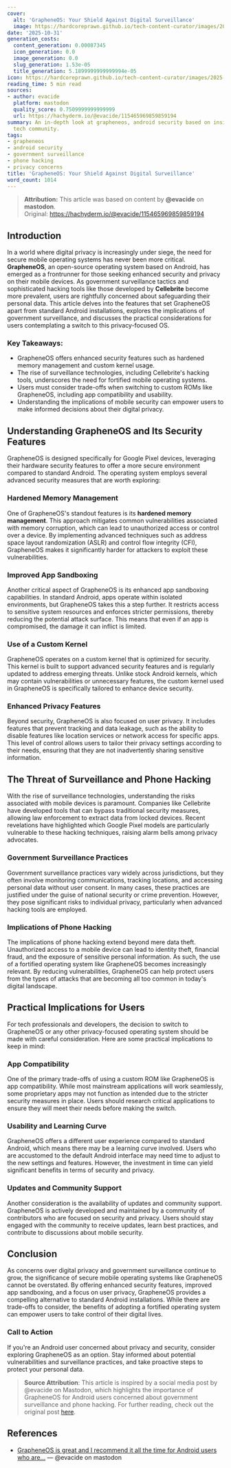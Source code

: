 ```yaml
---
cover:
  alt: 'GrapheneOS: Your Shield Against Digital Surveillance'
  image: https://hardcoreprawn.github.io/tech-content-curator/images/2025-10-31-grapheneos-digital-surveillance.png
date: '2025-10-31'
generation_costs:
  content_generation: 0.00087345
  icon_generation: 0.0
  image_generation: 0.0
  slug_generation: 1.53e-05
  title_generation: 5.1899999999999994e-05
icon: https://hardcoreprawn.github.io/tech-content-curator/images/2025-10-31-grapheneos-digital-surveillance-icon.png
reading_time: 5 min read
sources:
- author: evacide
  platform: mastodon
  quality_score: 0.7509999999999999
  url: https://hachyderm.io/@evacide/115465969859859194
summary: An in-depth look at grapheneos, android security based on insights from the
  tech community.
tags:
- grapheneos
- android security
- government surveillance
- phone hacking
- privacy concerns
title: 'GrapheneOS: Your Shield Against Digital Surveillance'
word_count: 1014
---
```


> **Attribution:** This article was based on content by **@evacide** on **mastodon**.  
> Original: https://hachyderm.io/@evacide/115465969859859194

## Introduction

In a world where digital privacy is increasingly under siege, the need for secure mobile operating systems has never been more critical. **GrapheneOS**, an open-source operating system based on Android, has emerged as a frontrunner for those seeking enhanced security and privacy on their mobile devices. As government surveillance tactics and sophisticated hacking tools like those developed by **Cellebrite** become more prevalent, users are rightfully concerned about safeguarding their personal data. This article delves into the features that set GrapheneOS apart from standard Android installations, explores the implications of government surveillance, and discusses the practical considerations for users contemplating a switch to this privacy-focused OS.

### Key Takeaways:
- GrapheneOS offers enhanced security features such as hardened memory management and custom kernel usage.
- The rise of surveillance technologies, including Cellebrite's hacking tools, underscores the need for fortified mobile operating systems.
- Users must consider trade-offs when switching to custom ROMs like GrapheneOS, including app compatibility and usability.
- Understanding the implications of mobile security can empower users to make informed decisions about their digital privacy.

## Understanding GrapheneOS and Its Security Features

GrapheneOS is designed specifically for Google Pixel devices, leveraging their hardware security features to offer a more secure environment compared to standard Android. The operating system employs several advanced security measures that are worth exploring:

### Hardened Memory Management

One of GrapheneOS's standout features is its **hardened memory management**. This approach mitigates common vulnerabilities associated with memory corruption, which can lead to unauthorized access or control over a device. By implementing advanced techniques such as address space layout randomization (ASLR) and control flow integrity (CFI), GrapheneOS makes it significantly harder for attackers to exploit these vulnerabilities.

### Improved App Sandboxing

Another critical aspect of GrapheneOS is its enhanced app sandboxing capabilities. In standard Android, apps operate within isolated environments, but GrapheneOS takes this a step further. It restricts access to sensitive system resources and enforces stricter permissions, thereby reducing the potential attack surface. This means that even if an app is compromised, the damage it can inflict is limited.

### Use of a Custom Kernel

GrapheneOS operates on a custom kernel that is optimized for security. This kernel is built to support advanced security features and is regularly updated to address emerging threats. Unlike stock Android kernels, which may contain vulnerabilities or unnecessary features, the custom kernel used in GrapheneOS is specifically tailored to enhance device security.

### Enhanced Privacy Features

Beyond security, GrapheneOS is also focused on user privacy. It includes features that prevent tracking and data leakage, such as the ability to disable features like location services or network access for specific apps. This level of control allows users to tailor their privacy settings according to their needs, ensuring that they are not inadvertently sharing sensitive information.

## The Threat of Surveillance and Phone Hacking

With the rise of surveillance technologies, understanding the risks associated with mobile devices is paramount. Companies like Cellebrite have developed tools that can bypass traditional security measures, allowing law enforcement to extract data from locked devices. Recent revelations have highlighted which Google Pixel models are particularly vulnerable to these hacking techniques, raising alarm bells among privacy advocates.

### Government Surveillance Practices

Government surveillance practices vary widely across jurisdictions, but they often involve monitoring communications, tracking locations, and accessing personal data without user consent. In many cases, these practices are justified under the guise of national security or crime prevention. However, they pose significant risks to individual privacy, particularly when advanced hacking tools are employed.

### Implications of Phone Hacking

The implications of phone hacking extend beyond mere data theft. Unauthorized access to a mobile device can lead to identity theft, financial fraud, and the exposure of sensitive personal information. As such, the use of a fortified operating system like GrapheneOS becomes increasingly relevant. By reducing vulnerabilities, GrapheneOS can help protect users from the types of attacks that are becoming all too common in today's digital landscape.

## Practical Implications for Users

For tech professionals and developers, the decision to switch to GrapheneOS or any other privacy-focused operating system should be made with careful consideration. Here are some practical implications to keep in mind:

### App Compatibility

One of the primary trade-offs of using a custom ROM like GrapheneOS is app compatibility. While most mainstream applications will work seamlessly, some proprietary apps may not function as intended due to the stricter security measures in place. Users should research critical applications to ensure they will meet their needs before making the switch.

### Usability and Learning Curve

GrapheneOS offers a different user experience compared to standard Android, which means there may be a learning curve involved. Users who are accustomed to the default Android interface may need time to adjust to the new settings and features. However, the investment in time can yield significant benefits in terms of security and privacy.

### Updates and Community Support

Another consideration is the availability of updates and community support. GrapheneOS is actively developed and maintained by a community of contributors who are focused on security and privacy. Users should stay engaged with the community to receive updates, learn best practices, and contribute to discussions about mobile security.

## Conclusion

As concerns over digital privacy and government surveillance continue to grow, the significance of secure mobile operating systems like GrapheneOS cannot be overstated. By offering enhanced security features, improved app sandboxing, and a focus on user privacy, GrapheneOS provides a compelling alternative to standard Android installations. While there are trade-offs to consider, the benefits of adopting a fortified operating system can empower users to take control of their digital lives.

### Call to Action

If you're an Android user concerned about privacy and security, consider exploring GrapheneOS as an option. Stay informed about potential vulnerabilities and surveillance practices, and take proactive steps to protect your personal data.

> **Source Attribution**: This article is inspired by a social media post by @evacide on Mastodon, which highlights the importance of GrapheneOS for Android users concerned about government surveillance and phone hacking. For further reading, check out the original post [here](https://hachyderm.io/@evacide/115465969859859194).

## References

- [GrapheneOS is great and I recommend it all the time for Android users who are...](https://hachyderm.io/@evacide/115465969859859194) — @evacide on mastodon
